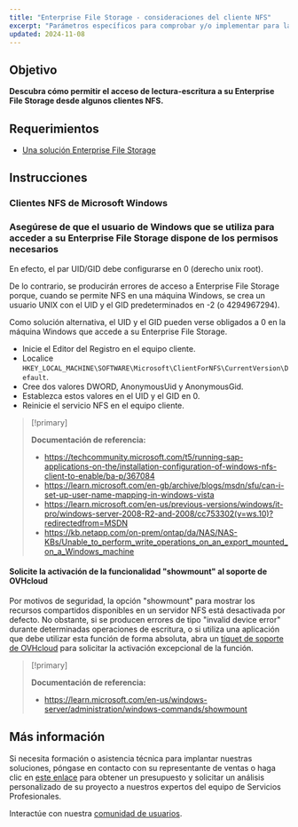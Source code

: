 ```yaml
---
title: "Enterprise File Storage - consideraciones del cliente NFS"
excerpt: "Parámetros específicos para comprobar y/o implementar para la solución Enterprise File Storage"
updated: 2024-11-08
---
```


## Objetivo

**Descubra cómo permitir el acceso de lectura-escritura a su Enterprise File Storage desde algunos clientes NFS.**

## Requerimientos

- [Una solución Enterprise File Storage](/links/storage/enterprise-file-storage)

## Instrucciones

### Clientes NFS de Microsoft Windows

### Asegúrese de que el usuario de Windows que se utiliza para acceder a su Enterprise File Storage dispone de los permisos necesarios

En efecto, el par UID/GID debe configurarse en 0 (derecho unix root).

De lo contrario, se producirán errores de acceso a Enterprise File Storage porque, cuando se permite NFS en una máquina Windows, se crea un usuario UNIX con el UID y el GID predeterminados en -2 (o 4294967294).

Como solución alternativa, el UID y el GID pueden verse obligados a 0 en la máquina Windows que accede a su Enterprise File Storage.

- Inicie el Editor del Registro en el equipo cliente.
- Localice `HKEY_LOCAL_MACHINE\SOFTWARE\Microsoft\ClientForNFS\CurrentVersion\Default`.
- Cree dos valores DWORD, AnonymousUid y AnonymousGid.
- Establezca estos valores en el UID y el GID en 0.
- Reinicie el servicio NFS en el equipo cliente.

> [!primary]
>
> **Documentación de referencia:**
>
> - <https://techcommunity.microsoft.com/t5/running-sap-applications-on-the/installation-configuration-of-windows-nfs-client-to-enable/ba-p/367084>
> - <https://learn.microsoft.com/en-gb/archive/blogs/msdn/sfu/can-i-set-up-user-name-mapping-in-windows-vista>
> - <https://learn.microsoft.com/en-us/previous-versions/windows/it-pro/windows-server-2008-R2-and-2008/cc753302(v=ws.10)?redirectedfrom=MSDN>
> - <https://kb.netapp.com/on-prem/ontap/da/NAS/NAS-KBs/Unable_to_perform_write_operations_on_an_export_mounted_on_a_Windows_machine>

#### Solicite la activación de la funcionalidad "showmount" al soporte de OVHcloud

Por motivos de seguridad, la opción "showmount" para mostrar los recursos compartidos disponibles en un servidor NFS está desactivada por defecto.
No obstante, si se producen errores de tipo "invalid device error" durante determinadas operaciones de escritura, o si utiliza una aplicación que debe utilizar esta función de forma absoluta, abra un [tíquet de soporte de OVHcloud](https://help.ovhcloud.com/csm?id=csm_get_help) para solicitar la activación excepcional de la función.

> [!primary]
>
> **Documentación de referencia:**
>
> - <https://learn.microsoft.com/en-us/windows-server/administration/windows-commands/showmount>

## Más información

Si necesita formación o asistencia técnica para implantar nuestras soluciones, póngase en contacto con su representante de ventas o haga clic en [este enlace](/links/professional-services) para obtener un presupuesto y solicitar un análisis personalizado de su proyecto a nuestros expertos del equipo de Servicios Profesionales.

Interactúe con nuestra [comunidad de usuarios](/links/community).